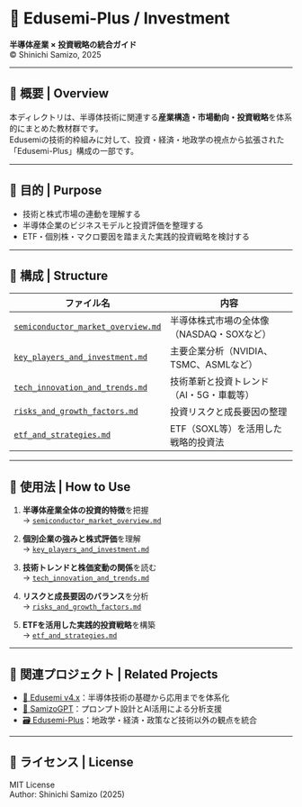 # 💼 Edusemi-Plus / Investment  
**半導体産業 × 投資戦略の統合ガイド**  
© Shinichi Samizo, 2025

---

## 🧭 概要 | Overview

本ディレクトリは、半導体技術に関連する**産業構造・市場動向・投資戦略**を体系的にまとめた教材群です。  
Edusemiの技術的枠組みに対して、投資・経済・地政学の視点から拡張された「Edusemi-Plus」構成の一部です。

---

## 🎯 目的 | Purpose

- 技術と株式市場の連動を理解する  
- 半導体企業のビジネスモデルと投資評価を整理する  
- ETF・個別株・マクロ要因を踏まえた実践的投資戦略を検討する  

---

## 📁 構成 | Structure

| ファイル名                                       | 内容                                       |
|------------------------------------------------|--------------------------------------------|
| [`semiconductor_market_overview.md`](./semiconductor_market_overview.md) | 半導体株式市場の全体像（NASDAQ・SOXなど）         |
| [`key_players_and_investment.md`](./key_players_and_investment.md)       | 主要企業分析（NVIDIA、TSMC、ASMLなど）             |
| [`tech_innovation_and_trends.md`](./tech_innovation_and_trends.md)       | 技術革新と投資トレンド（AI・5G・車載等）           |
| [`risks_and_growth_factors.md`](./risks_and_growth_factors.md)           | 投資リスクと成長要因の整理                         |
| [`etf_and_strategies.md`](./etf_and_strategies.md)                       | ETF（SOXL等）を活用した戦略的投資法                |

---

## 📌 使用法 | How to Use

1. **半導体産業全体の投資的特徴**を把握  
   → [`semiconductor_market_overview.md`](./semiconductor_market_overview.md)

2. **個別企業の強みと株式評価**を理解  
   → [`key_players_and_investment.md`](./key_players_and_investment.md)

3. **技術トレンドと株価変動の関係**を読む  
   → [`tech_innovation_and_trends.md`](./tech_innovation_and_trends.md)

4. **リスクと成長要因のバランス**を分析  
   → [`risks_and_growth_factors.md`](./risks_and_growth_factors.md)

5. **ETFを活用した実践的投資戦略**を構築  
   → [`etf_and_strategies.md`](./etf_and_strategies.md)

---

## 🔗 関連プロジェクト | Related Projects

- [📘 Edusemi v4.x](../../Edusemi-v4x/README.md)：半導体技術の基礎から応用までを体系化  
- [🧠 SamizoGPT](../../SamizoGPT/README.md)：プロンプト設計とAI活用による分析支援  
- [🗃️ Edusemi-Plus](../README.md)：地政学・経済・政策など技術以外の観点を統合  

---

## 📝 ライセンス | License

MIT License  
Author: Shinichi Samizo (2025)
